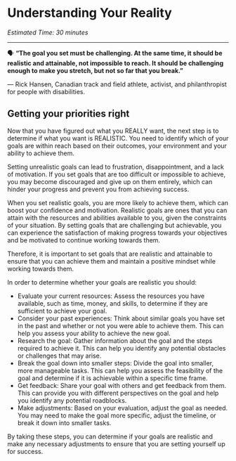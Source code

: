 # Understanding Your Reality

*Estimated Time: 30 minutes*

---

<aside>
  
  🗣 **“The goal you set must be challenging. At the same time, it should be realistic and attainable, not impossible to reach. It should be challenging enough to make you stretch, but not so far that you break.”** <br>
  
  — Rick Hansen, Canadian track and field athlete, activist, and philanthropist for people with disabilities.

</aside>


## Getting your priorities right

Now that you have figured out what you REALLY want, the next step is to determine if what you want is REALISTIC. You need to identify which of your goals are within reach based on their outcomes, your environment and your ability to achieve them. 

Setting unrealistic goals can lead to frustration, disappointment, and a lack of motivation. If you set goals that are too difficult or impossible to achieve, you may become discouraged and give up on them entirely, which can hinder your progress and prevent you from achieving success.

When you set realistic goals, you are more likely to achieve them, which can boost your confidence and motivation. Realistic goals are ones that you can attain with the resources and abilities available to you, given the constraints of your situation. By setting goals that are challenging but achievable, you can experience the satisfaction of making progress towards your objectives and be motivated to continue working towards them.

Therefore, it is important to set goals that are realistic and attainable to ensure that you can achieve them and maintain a positive mindset while working towards them.

In order to determine whether your goals are realistic you should:

- Evaluate your current resources: Assess the resources you have available, such as time, money, and skills, to determine if they are sufficient to achieve your goal.
- Consider your past experiences: Think about similar goals you have set in the past and whether or not you were able to achieve them. This can help you assess your ability to achieve the new goal.
- Research the goal: Gather information about the goal and the steps required to achieve it. This can help you identify any potential obstacles or challenges that may arise.
- Break the goal down into smaller steps: Divide the goal into smaller, more manageable tasks. This can help you assess the feasibility of the goal and determine if it is achievable within a specific time frame.
- Get feedback: Share your goal with others and get feedback from them. This can provide you with different perspectives on the goal and help you identify any potential roadblocks.
- Make adjustments: Based on your evaluation, adjust the goal as needed. You may need to make the goal more specific, adjust the timeline, or break it down into smaller tasks.

By taking these steps, you can determine if your goals are realistic and make any necessary adjustments to ensure that you are setting yourself up for success.

